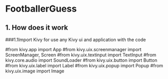 # FootballerGuess

## 1. How does it work

###1.1Import Kivy for use any Kivy ui and application with the code

#from kivy.app import App
#from kivy.uix.screenmanager import ScreenManager, Screen
#from kivy.uix.textinput import TextInput
#from kivy.core.audio import SoundLoader
#from kivy.uix.button import Button
#from kivy.uix.label import Label
#from kivy.uix.popup import Popup
#from kivy.uix.image import Image
